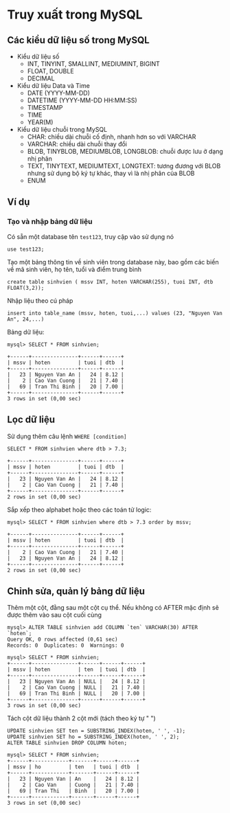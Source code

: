 # Truy xuất trong MySQL
## Các kiểu dữ liệu số trong MySQL
- Kiểu dữ liệu số
  - INT, TINYINT, SMALLINT, MEDIUMINT, BIGINT
  - FLOAT, DOUBLE
  - DECIMAL
- Kiểu dữ liệu Data và Time
  - DATE (YYYY-MM-DD)
  - DATETIME (YYYY-MM-DD HH:MM:SS)
  - TIMESTAMP
  - TIME
  - YEAR(M)
- Kiểu dữ liệu chuỗi trong MySQL
  - CHAR: chiều dài chuỗi cố định, nhanh hơn so với VARCHAR
  - VARCHAR: chiều dài chuỗi thay đổi
  - BLOB, TINYBLOB, MEDIUMBLOB, LONGBLOB: chuỗi được lưu ở dạng nhị phân
  - TEXT, TINYTEXT, MEDIUMTEXT, LONGTEXT: tương đương với BLOB nhưng sử dụng bộ ký tự khác, thay vì là nhị phân của BLOB
  - ENUM

## Ví dụ
### Tạo và nhập bảng dữ liệu
Có sẵn một database tên `test123`, truy cập vào sử dụng nó

    use test123;
    
Tạo một bảng thông tin về sinh viên trong database này, bao gồm các biến về mã sinh viên, họ tên, tuổi và điểm trung bình

    create table sinhvien ( mssv INT, hoten VARCHAR(255), tuoi INT, dtb FLOAT(3,2));
    
Nhập liệu theo cú pháp

    insert into table_name (mssv, hoten, tuoi,...) values (23, "Nguyen Van An", 24,...)
    
Bảng dữ liệu:

    mysql> SELECT * FROM sinhvien;     
    
    +------+---------------+------+------+
    | mssv | hoten         | tuoi | dtb  |
    +------+---------------+------+------+
    |   23 | Nguyen Van An |   24 | 8.12 |
    |    2 | Cao Van Cuong |   21 | 7.40 |
    |   69 | Tran Thi Binh |   20 | 7.00 |
    +------+---------------+------+------+
    3 rows in set (0,00 sec)

    
    
## Lọc dữ liệu
Sử dụng thêm câu lệnh `WHERE [condition]`
    
    SELECT * FROM sinhvien where dtb > 7.3;
    
    +------+---------------+------+------+
    | mssv | hoten         | tuoi | dtb  |
    +------+---------------+------+------+
    |   23 | Nguyen Van An |   24 | 8.12 |
    |    2 | Cao Van Cuong |   21 | 7.40 |
    +------+---------------+------+------+
    2 rows in set (0,00 sec)

Sắp xếp theo alphabet hoặc theo các toán tử logic:
    
    mysql> SELECT * FROM sinhvien where dtb > 7.3 order by mssv;

    +------+---------------+------+------+
    | mssv | hoten         | tuoi | dtb  |
    +------+---------------+------+------+
    |    2 | Cao Van Cuong |   21 | 7.40 |
    |   23 | Nguyen Van An |   24 | 8.12 |
    +------+---------------+------+------+
    2 rows in set (0,00 sec)

## Chỉnh sửa, quản lý bảng dữ liệu
Thêm một cột, đằng sau một cột cụ thể. Nếu không có AFTER mặc định sẽ được thêm vào sau cột cuối cùng

    mysql> ALTER TABLE sinhvien add COLUMN `ten` VARCHAR(30) AFTER `hoten`;
    Query OK, 0 rows affected (0,61 sec)
    Records: 0  Duplicates: 0  Warnings: 0

    mysql> SELECT * FROM sinhvien;
    +------+---------------+------+------+------+
    | mssv | hoten         | ten  | tuoi | dtb  |
    +------+---------------+------+------+------+
    |   23 | Nguyen Van An | NULL |   24 | 8.12 |
    |    2 | Cao Van Cuong | NULL |   21 | 7.40 |
    |   69 | Tran Thi Binh | NULL |   20 | 7.00 |
    +------+---------------+------+------+------+
    3 rows in set (0,00 sec)

Tách cột dữ liệu thành 2 cột mới (tách theo ký tự " ")

    UPDATE sinhvien SET ten = SUBSTRING_INDEX(hoten, ' ', -1);
    UPDATE sinhvien SET ho = SUBSTRING_INDEX(hoten, ' ', 2);
    ALTER TABLE sinhvien DROP COLUMN hoten;
    
    mysql> SELECT * FROM sinhvien;
    +------+------------+-------+------+------+
    | mssv | ho         | ten   | tuoi | dtb  |
    +------+------------+-------+------+------+
    |   23 | Nguyen Van | An    |   24 | 8.12 |
    |    2 | Cao Van    | Cuong |   21 | 7.40 |
    |   69 | Tran Thi   | Binh  |   20 | 7.00 |
    +------+------------+-------+------+------+
    3 rows in set (0,00 sec)

